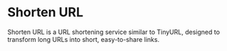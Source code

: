 # Shorten URL

Shorten URL is a URL shortening service similar to TinyURL, designed to
transform long URLs into short, easy-to-share links.
